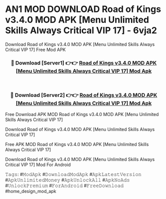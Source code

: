 # AN1 MOD DOWNLOAD Road of Kings v3.4.0 MOD APK [Menu Unlimited Skills Always Critical VIP 17] - 6vja2
Download Road of Kings v3.4.0 MOD APK [Menu Unlimited Skills Always Critical VIP 17] Free Mod APK

<div align="center">
<h3>🔴 Download [Server1] 👉👉 <a href="https://apk-comot.site?title=Road_of_Kings_v3.4.0_MOD_APK_[Menu_Unlimited_Skills_Always_Critical_VIP_17]">Road of Kings v3.4.0 MOD APK [Menu Unlimited Skills Always Critical VIP 17] Mod Apk</a></h3><br>

<h3>🔴 Download [Server2] 👉👉 <a href="https://apk-comot.site?title=Road_of_Kings_v3.4.0_MOD_APK_[Menu_Unlimited_Skills_Always_Critical_VIP_17]">Road of Kings v3.4.0 MOD APK [Menu Unlimited Skills Always Critical VIP 17] Mod Apk</a></h3>
</div>


Free Download APK MOD Road of Kings v3.4.0 MOD APK [Menu Unlimited Skills Always Critical VIP 17]

Download Road of Kings v3.4.0 MOD APK [Menu Unlimited Skills Always Critical VIP 17] 

Free APK MOD Road of Kings v3.4.0 MOD APK [Menu Unlimited Skills Always Critical VIP 17] 

Download Road of Kings v3.4.0 MOD APK [Menu Unlimited Skills Always Critical VIP 17] Mod For Android

𝚃𝚊𝚐𝚜: #𝙼𝚘𝚍𝙰𝚙𝚔 #𝙳𝚘𝚠𝚗𝚕𝚘𝚊𝚍𝙼𝚘𝚍𝙰𝚙𝚔 #𝙰𝚙𝚔𝙻𝚊𝚝𝚎𝚜𝚝𝚅𝚎𝚛𝚜𝚒𝚘𝚗 #𝙰𝚙𝚔𝚄𝚗𝚕𝚒𝚖𝚒𝚝𝚎𝚍𝙼𝚘𝚗𝚎𝚢 #𝙰𝚙𝚔𝚄𝚗𝚕𝚘𝚌𝚔𝙰𝚕𝚕 #𝙰𝚙𝚔𝙽𝚘𝙰𝚍𝚜 #𝚄𝚗𝚕𝚘𝚌𝚔𝙿𝚛𝚎𝚖𝚒𝚞𝚖 #𝙵𝚘𝚛𝙰𝚗𝚍𝚛𝚘𝚒𝚍 #𝙵𝚛𝚎𝚎𝙳𝚘𝚠𝚗𝚕𝚘𝚊𝚍 #home_design_mod_apk